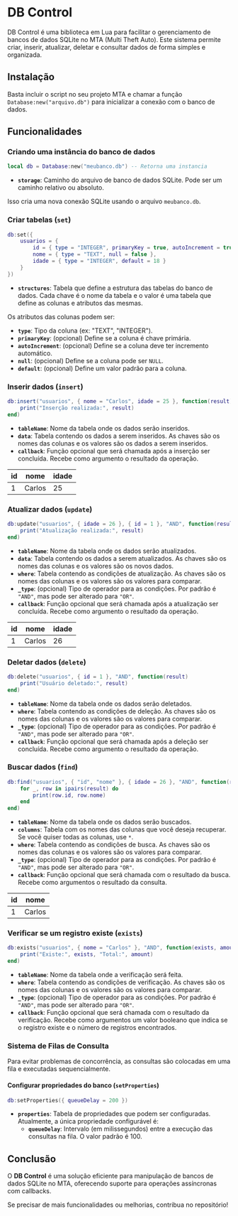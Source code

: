 
# DB Control

DB Control é uma biblioteca em Lua para facilitar o gerenciamento de bancos de dados SQLite no MTA (Multi Theft Auto). Este sistema permite criar, inserir, atualizar, deletar e consultar dados de forma simples e organizada.

## Instalação
Basta incluir o script no seu projeto MTA e chamar a função `Database:new("arquivo.db")` para inicializar a conexão com o banco de dados.

## Funcionalidades

### Criando uma instância do banco de dados
```lua
local db = Database:new("meubanco.db") -- Retorna uma instancia
```
- **`storage`**: Caminho do arquivo de banco de dados SQLite. Pode ser um caminho relativo ou absoluto.

Isso cria uma nova conexão SQLite usando o arquivo `meubanco.db`.

### Criar tabelas (`set`)
```lua
db:set({
    usuarios = {
        id = { type = "INTEGER", primaryKey = true, autoIncrement = true },
        nome = { type = "TEXT", null = false },
        idade = { type = "INTEGER", default = 18 }
    }
})
```
- **`structures`**: Tabela que define a estrutura das tabelas do banco de dados. Cada chave é o nome da tabela e o valor é uma tabela que define as colunas e atributos das mesmas.

Os atributos das colunas podem ser:
- **`type`**: Tipo da coluna (ex: "TEXT", "INTEGER").
- **`primaryKey`**: (opcional) Define se a coluna é chave primária.
- **`autoIncrement`**: (opcional) Define se a coluna deve ter incremento automático.
- **`null`**: (opcional) Define se a coluna pode ser `NULL`.
- **`default`**: (opcional) Define um valor padrão para a coluna.

### Inserir dados (`insert`)
```lua
db:insert("usuarios", { nome = "Carlos", idade = 25 }, function(result)
    print("Inserção realizada:", result)
end)
```
- **`tableName`**: Nome da tabela onde os dados serão inseridos.
- **`data`**: Tabela contendo os dados a serem inseridos. As chaves são os nomes das colunas e os valores são os dados a serem inseridos.
- **`callback`**: Função opcional que será chamada após a inserção ser concluída. Recebe como argumento o resultado da operação.

| id | nome   | idade |
|----|--------|-------|
| 1  | Carlos | 25    |

### Atualizar dados (`update`)
```lua
db:update("usuarios", { idade = 26 }, { id = 1 }, "AND", function(result)
    print("Atualização realizada:", result)
end)
```
- **`tableName`**: Nome da tabela onde os dados serão atualizados.
- **`data`**: Tabela contendo os dados a serem atualizados. As chaves são os nomes das colunas e os valores são os novos dados.
- **`where`**: Tabela contendo as condições de atualização. As chaves são os nomes das colunas e os valores são os valores para comparar.
- **`_type`**: (opcional) Tipo de operador para as condições. Por padrão é `"AND"`, mas pode ser alterado para `"OR"`.
- **`callback`**: Função opcional que será chamada após a atualização ser concluída. Recebe como argumento o resultado da operação.

| id | nome   | idade |
|----|--------|-------|
| 1  | Carlos | 26    |

### Deletar dados (`delete`)
```lua
db:delete("usuarios", { id = 1 }, "AND", function(result)
    print("Usuário deletado:", result)
end)
```
- **`tableName`**: Nome da tabela onde os dados serão deletados.
- **`where`**: Tabela contendo as condições de deleção. As chaves são os nomes das colunas e os valores são os valores para comparar.
- **`_type`**: (opcional) Tipo de operador para as condições. Por padrão é `"AND"`, mas pode ser alterado para `"OR"`.
- **`callback`**: Função opcional que será chamada após a deleção ser concluída. Recebe como argumento o resultado da operação.


### Buscar dados (`find`)
```lua
db:find("usuarios", { "id", "nome" }, { idade = 26 }, "AND", function(result)
    for _, row in ipairs(result) do
        print(row.id, row.nome)
    end
end)
```
- **`tableName`**: Nome da tabela onde os dados serão buscados.
- **`columns`**: Tabela com os nomes das colunas que você deseja recuperar. Se você quiser todas as colunas, use `*`.
- **`where`**: Tabela contendo as condições de busca. As chaves são os nomes das colunas e os valores são os valores para comparar.
- **`_type`**: (opcional) Tipo de operador para as condições. Por padrão é `"AND"`, mas pode ser alterado para `"OR"`.
- **`callback`**: Função opcional que será chamada com o resultado da busca. Recebe como argumentos o resultado da consulta.

| id | nome   |
|----|--------|
| 1  | Carlos |

### Verificar se um registro existe (`exists`)
```lua
db:exists("usuarios", { nome = "Carlos" }, "AND", function(exists, amount)
    print("Existe:", exists, "Total:", amount)
end)
```
- **`tableName`**: Nome da tabela onde a verificação será feita.
- **`where`**: Tabela contendo as condições de verificação. As chaves são os nomes das colunas e os valores são os valores para comparar.
- **`_type`**: (opcional) Tipo de operador para as condições. Por padrão é `"AND"`, mas pode ser alterado para `"OR"`.
- **`callback`**: Função opcional que será chamada com o resultado da verificação. Recebe como argumentos um valor booleano que indica se o registro existe e o número de registros encontrados.

### Sistema de Filas de Consulta
Para evitar problemas de concorrência, as consultas são colocadas em uma fila e executadas sequencialmente.

#### Configurar propriedades do banco (`setProperties`)
```lua
db:setProperties({ queueDelay = 200 })
```
- **`properties`**: Tabela de propriedades que podem ser configuradas. Atualmente, a única propriedade configurável é:
  - **`queueDelay`**: Intervalo (em milissegundos) entre a execução das consultas na fila. O valor padrão é 100.

## Conclusão
O **DB Control** é uma solução eficiente para manipulação de bancos de dados SQLite no MTA, oferecendo suporte para operações assíncronas com callbacks.

Se precisar de mais funcionalidades ou melhorias, contribua no repositório!

